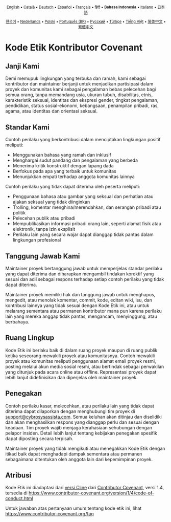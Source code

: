 <div align="center">
<sub>

[English](../../CODE_OF_CONDUCT.md) • [Català](../ca/CODE_OF_CONDUCT.md) • [Deutsch](../de/CODE_OF_CONDUCT.md) • [Español](../es/CODE_OF_CONDUCT.md) • [Français](../fr/CODE_OF_CONDUCT.md) • [हिंदी](../hi/CODE_OF_CONDUCT.md) • <b>Bahasa Indonesia</b> • [Italiano](../it/CODE_OF_CONDUCT.md) • [日本語](../ja/CODE_OF_CONDUCT.md)

</sub>
<sub>

[한국어](../ko/CODE_OF_CONDUCT.md) • [Nederlands](../nl/CODE_OF_CONDUCT.md) • [Polski](../pl/CODE_OF_CONDUCT.md) • [Português (BR)](../pt-BR/CODE_OF_CONDUCT.md) • [Русский](../ru/CODE_OF_CONDUCT.md) • [Türkçe](../tr/CODE_OF_CONDUCT.md) • [Tiếng Việt](../vi/CODE_OF_CONDUCT.md) • [简体中文](../zh-CN/CODE_OF_CONDUCT.md) • [繁體中文](../zh-TW/CODE_OF_CONDUCT.md)

</sub>
</div>

# Kode Etik Kontributor Covenant

## Janji Kami

Demi memupuk lingkungan yang terbuka dan ramah, kami sebagai kontributor dan maintainer berjanji untuk menjadikan partisipasi dalam proyek dan komunitas kami sebagai pengalaman bebas pelecehan bagi semua orang, tanpa memandang usia, ukuran tubuh, disabilitas, etnis, karakteristik seksual, identitas dan ekspresi gender, tingkat pengalaman, pendidikan, status sosial-ekonomi, kebangsaan, penampilan pribadi, ras, agama, atau identitas dan orientasi seksual.

## Standar Kami

Contoh perilaku yang berkontribusi dalam menciptakan lingkungan positif meliputi:

- Menggunakan bahasa yang ramah dan inklusif
- Menghargai sudut pandang dan pengalaman yang berbeda
- Menerima kritik konstruktif dengan lapang dada
- Berfokus pada apa yang terbaik untuk komunitas
- Menunjukkan empati terhadap anggota komunitas lainnya

Contoh perilaku yang tidak dapat diterima oleh peserta meliputi:

- Penggunaan bahasa atau gambar yang seksual dan perhatian atau ajakan seksual yang tidak diinginkan
- Trolling, komentar menghina/merendahkan, dan serangan pribadi atau politik
- Pelecehan publik atau pribadi
- Mempublikasikan informasi pribadi orang lain, seperti alamat fisik atau elektronik, tanpa izin eksplisit
- Perilaku lain yang secara wajar dapat dianggap tidak pantas dalam lingkungan profesional

## Tanggung Jawab Kami

Maintainer proyek bertanggung jawab untuk memperjelas standar perilaku yang dapat diterima dan diharapkan mengambil tindakan korektif yang sesuai dan adil sebagai respons terhadap setiap contoh perilaku yang tidak dapat diterima.

Maintainer proyek memiliki hak dan tanggung jawab untuk menghapus, mengedit, atau menolak komentar, commit, kode, editan wiki, isu, dan kontribusi lainnya yang tidak sesuai dengan Kode Etik ini, atau untuk melarang sementara atau permanen kontributor mana pun karena perilaku lain yang mereka anggap tidak pantas, mengancam, menyinggung, atau berbahaya.

## Ruang Lingkup

Kode Etik ini berlaku baik di dalam ruang proyek maupun di ruang publik ketika seseorang mewakili proyek atau komunitasnya. Contoh mewakili proyek atau komunitas meliputi penggunaan alamat email proyek resmi, posting melalui akun media sosial resmi, atau bertindak sebagai perwakilan yang ditunjuk pada acara online atau offline. Representasi proyek dapat lebih lanjut didefinisikan dan diperjelas oleh maintainer proyek.

## Penegakan

Contoh perilaku kasar, melecehkan, atau perilaku lain yang tidak dapat diterima dapat dilaporkan dengan menghubungi tim proyek di support@cybrosysassista.com. Semua keluhan akan ditinjau dan diselidiki dan akan menghasilkan respons yang dianggap perlu dan sesuai dengan keadaan. Tim proyek wajib menjaga kerahasiaan sehubungan dengan pelapor insiden. Detail lebih lanjut tentang kebijakan penegakan spesifik dapat diposting secara terpisah.

Maintainer proyek yang tidak mengikuti atau menegakkan Kode Etik dengan itikad baik dapat menghadapi dampak sementara atau permanen sebagaimana ditentukan oleh anggota lain dari kepemimpinan proyek.

## Atribusi

Kode Etik ini diadaptasi dari [versi Cline][cline_coc] dari [Contributor Covenant][homepage], versi 1.4, tersedia di https://www.contributor-covenant.org/version/1/4/code-of-conduct.html

[cline_coc]: https://github.com/cline/cline/blob/main/CODE_OF_CONDUCT.md
[homepage]: https://www.contributor-covenant.org

Untuk jawaban atas pertanyaan umum tentang kode etik ini, lihat
https://www.contributor-covenant.org/faq
